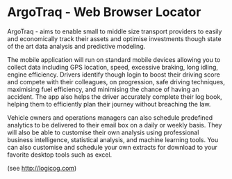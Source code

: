 # ArgoTraq - Web Browser Locator

ArgoTraq - aims to enable small to middle size transport providers to easily and economically track their assets and optimise investments though state of the art data analysis and predictive modeling.

The mobile application will run on standard mobile devices allowing you to collect data including GPS location, speed, excessive braking, long idling, engine efficiency.  Drivers identify though login to boost their driving score and compete with their colleagues, on progression, safe driving techniques, maximising fuel efficiency, and minimising the chance of having an accident.  The app also helps the driver accurately complete their log book, helping them to efficiently plan their journey without breaching the law.

Vehicle owners and operations managers can also schedule predefined analytics to be delivered to their email box on a daily or weekly basis.  They will also be able to customise their own analysis using professional business intelligence, statistical analysis, and machine learning tools.  You can also customise and schedule your own extracts for download to your favorite desktop tools such as excel. 

(see http://logicog.com)
